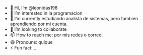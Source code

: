 - 👋 Hi, I’m @leonidas198
- 👀 I’m interested in la programacion
- 🌱 I’m currently estudiando analista de sistemas, pero tambien aprendiendo por mi cuenta.
- 💞️ I’m looking to collaborate
- 📫 How to reach me: por mis redes o correo.
- 😄 Pronouns: quique
- ⚡ Fun fact: ...

<!---
leonidas198/leonidas198 is a ✨ special ✨ repository because its `README.md` (this file) appears on your GitHub profile.
You can click the Preview link to take a look at your changes.
--->
